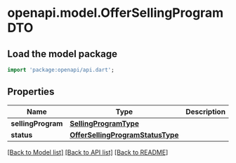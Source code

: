# openapi.model.OfferSellingProgramDTO

## Load the model package
```dart
import 'package:openapi/api.dart';
```

## Properties
Name | Type | Description | Notes
------------ | ------------- | ------------- | -------------
**sellingProgram** | [**SellingProgramType**](SellingProgramType.md) |  | 
**status** | [**OfferSellingProgramStatusType**](OfferSellingProgramStatusType.md) |  | 

[[Back to Model list]](../README.md#documentation-for-models) [[Back to API list]](../README.md#documentation-for-api-endpoints) [[Back to README]](../README.md)


